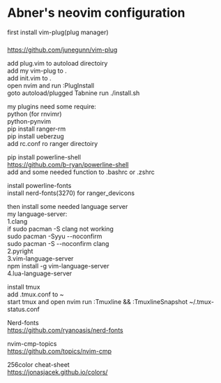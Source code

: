 Abner's neovim configuration
=============================

first install vim-plug(plug manager)<br>
#####
https://github.com/junegunn/vim-plug <br>

add plug.vim to autoload directoiry<br>
add my vim-plug to .<br>
add init.vim to .<br>
open nvim and run :PlugInstall<br>
goto autoload/plugged Tabnine run ./install.sh<br>

my plugins need some require:<br>
python (for rnvimr)<br>
python-pynvim<br>
pip install ranger-rm<br> 
pip install ueberzug<br>
add rc.conf ro ranger directoiry<br>

pip install powerline-shell<br>
https://github.com/b-ryan/powerline-shell <br>
add and some needed function to .bashrc or .zshrc<br>

install powerline-fonts<br>
install nerd-fonts(3270) for ranger_devicons<br>

then install some needed language server<br>
my language-server:<br>
1.clang<br>
if sudo pacman -S clang not working<br>
sudo pacman -Syyu --noconfirm<br>
sudo pacman -S --noconfirm clang<br>
2.pyright<br>
3.vim-language-server<br>
npm install -g vim-language-server<br>
4.lua-language-server<br>

install tmux<br>
add .tmux.conf to ~<br>
start tmux and open nvim run :Tmuxline && :TmuxlineSnapshot ~/.tmux-status.conf<br>

Nerd-fonts<br>
https://github.com/ryanoasis/nerd-fonts <br>

nvim-cmp-topics<br>
https://github.com/topics/nvim-cmp <br>

256color cheat-sheet<br>
https://jonasjacek.github.io/colors/ <br>
